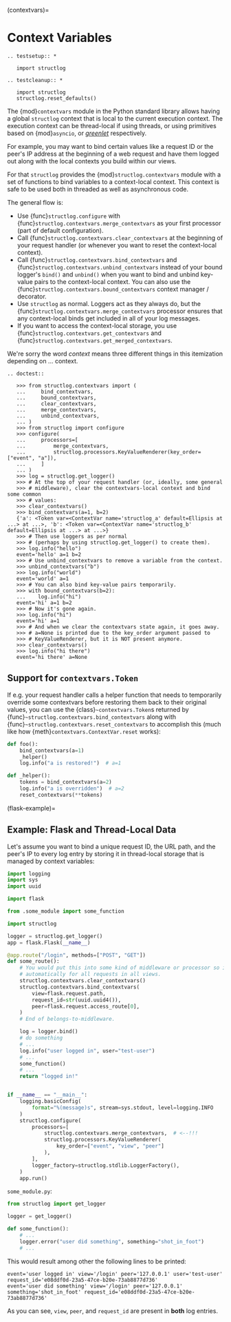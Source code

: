 (contextvars)=

# Context Variables

```{eval-rst}
.. testsetup:: *

   import structlog
```

```{eval-rst}
.. testcleanup:: *

   import structlog
   structlog.reset_defaults()
```

The {mod}`contextvars` module in the Python standard library allows having a global `structlog` context that is local to the current execution context.
The execution context can be thread-local if using threads, or using primitives based on {mod}`asyncio`, or [*greenlet*](https://greenlet.readthedocs.io/) respectively.

For example, you may want to bind certain values like a request ID or the peer's IP address at the beginning of a web request and have them logged out along with the local contexts you build within our views.

For that `structlog` provides the {mod}`structlog.contextvars` module with a set of functions to bind variables to a context-local context.
This context is safe to be used both in threaded as well as asynchronous code.

The general flow is:

- Use {func}`structlog.configure` with {func}`structlog.contextvars.merge_contextvars` as your first processor (part of default configuration).
- Call {func}`structlog.contextvars.clear_contextvars` at the beginning of your request handler (or whenever you want to reset the context-local context).
- Call {func}`structlog.contextvars.bind_contextvars` and {func}`structlog.contextvars.unbind_contextvars` instead of your bound logger's `bind()` and `unbind()` when you want to bind and unbind key-value pairs to the context-local context.
  You can also use the {func}`structlog.contextvars.bound_contextvars` context manager / decorator.
- Use `structlog` as normal.
  Loggers act as they always do, but the {func}`structlog.contextvars.merge_contextvars` processor ensures that any context-local binds get included in all of your log messages.
- If you want to access the context-local storage, you use {func}`structlog.contextvars.get_contextvars` and {func}`structlog.contextvars.get_merged_contextvars`.

We're sorry the word *context* means three different things in this itemization depending on ... context.

```{eval-rst}
.. doctest::

   >>> from structlog.contextvars import (
   ...     bind_contextvars,
   ...     bound_contextvars,
   ...     clear_contextvars,
   ...     merge_contextvars,
   ...     unbind_contextvars,
   ... )
   >>> from structlog import configure
   >>> configure(
   ...     processors=[
   ...         merge_contextvars,
   ...         structlog.processors.KeyValueRenderer(key_order=["event", "a"]),
   ...     ]
   ... )
   >>> log = structlog.get_logger()
   >>> # At the top of your request handler (or, ideally, some general
   >>> # middleware), clear the contextvars-local context and bind some common
   >>> # values:
   >>> clear_contextvars()
   >>> bind_contextvars(a=1, b=2)
   {'a': <Token var=<ContextVar name='structlog_a' default=Ellipsis at ...> at ...>, 'b': <Token var=<ContextVar name='structlog_b' default=Ellipsis at ...> at ...>}
   >>> # Then use loggers as per normal
   >>> # (perhaps by using structlog.get_logger() to create them).
   >>> log.info("hello")
   event='hello' a=1 b=2
   >>> # Use unbind_contextvars to remove a variable from the context.
   >>> unbind_contextvars("b")
   >>> log.info("world")
   event='world' a=1
   >>> # You can also bind key-value pairs temporarily.
   >>> with bound_contextvars(b=2):
   ...    log.info("hi")
   event='hi' a=1 b=2
   >>> # Now it's gone again.
   >>> log.info("hi")
   event='hi' a=1
   >>> # And when we clear the contextvars state again, it goes away.
   >>> # a=None is printed due to the key_order argument passed to
   >>> # KeyValueRenderer, but it is NOT present anymore.
   >>> clear_contextvars()
   >>> log.info("hi there")
   event='hi there' a=None
```


## Support for `contextvars.Token`

If e.g. your request handler calls a helper function that needs to temporarily override some contextvars before restoring them back to their original values, you can use the {class}`~contextvars.Token`s returned by {func}`~structlog.contextvars.bind_contextvars` along with {func}`~structlog.contextvars.reset_contextvars` to accomplish this (much like how {meth}`contextvars.ContextVar.reset` works):

```python
def foo():
    bind_contextvars(a=1)
    _helper()
    log.info("a is restored!")  # a=1

def _helper():
    tokens = bind_contextvars(a=2)
    log.info("a is overridden")  # a=2
    reset_contextvars(**tokens)
```

(flask-example)=

## Example: Flask and Thread-Local Data

Let's assume you want to bind a unique request ID, the URL path, and the peer's IP to every log entry by storing it in thread-local storage that is managed by context variables:

```python
import logging
import sys
import uuid

import flask

from .some_module import some_function

import structlog

logger = structlog.get_logger()
app = flask.Flask(__name__)

@app.route("/login", methods=["POST", "GET"])
def some_route():
    # You would put this into some kind of middleware or processor so it's set
    # automatically for all requests in all views.
    structlog.contextvars.clear_contextvars()
    structlog.contextvars.bind_contextvars(
        view=flask.request.path,
        request_id=str(uuid.uuid4()),
        peer=flask.request.access_route[0],
    )
    # End of belongs-to-middleware.

    log = logger.bind()
    # do something
    # ...
    log.info("user logged in", user="test-user")
    # ...
    some_function()
    # ...
    return "logged in!"


if __name__ == "__main__":
    logging.basicConfig(
        format="%(message)s", stream=sys.stdout, level=logging.INFO
    )
    structlog.configure(
        processors=[
            structlog.contextvars.merge_contextvars,  # <--!!!
            structlog.processors.KeyValueRenderer(
                key_order=["event", "view", "peer"]
            ),
        ],
        logger_factory=structlog.stdlib.LoggerFactory(),
    )
    app.run()

```

`some_module.py`:

```python
from structlog import get_logger

logger = get_logger()

def some_function():
    # ...
    logger.error("user did something", something="shot_in_foot")
    # ...
```

This would result among other the following lines to be printed:

```text
event='user logged in' view='/login' peer='127.0.0.1' user='test-user' request_id='e08ddf0d-23a5-47ce-b20e-73ab8877d736'
event='user did something' view='/login' peer='127.0.0.1' something='shot_in_foot' request_id='e08ddf0d-23a5-47ce-b20e-73ab8877d736'
```

As you can see, `view`, `peer`, and `request_id` are present in **both** log entries.
